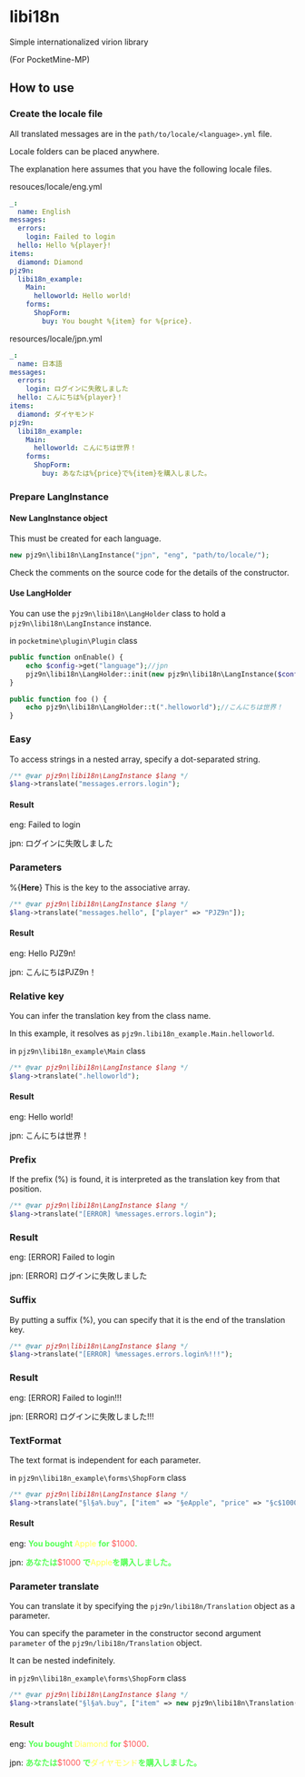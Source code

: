 # libi18n

Simple internationalized virion library

(For PocketMine-MP)

## How to use

### Create the locale file

All translated messages are in the `path/to/locale/<language>.yml` file.

Locale folders can be placed anywhere.

The explanation here assumes that you have the following locale files.

resouces/locale/eng.yml

```yaml
_:
  name: English
messages:
  errors:
    login: Failed to login
  hello: Hello %{player}!
items:
  diamond: Diamond
pjz9n:
  libi18n_example:
    Main:
      helloworld: Hello world!
    forms:
      ShopForm:
        buy: You bought %{item} for %{price}.
```

resources/locale/jpn.yml

```yaml
_:
  name: 日本語
messages:
  errors:
    login: ログインに失敗しました
  hello: こんにちは%{player}！
items:
  diamond: ダイヤモンド
pjz9n:
  libi18n_example:
    Main:
      helloworld: こんにちは世界！
    forms:
      ShopForm:
        buy: あなたは%{price}で%{item}を購入しました。
```

### Prepare LangInstance

#### New LangInstance object
This must be created for each language.

```php
new pjz9n\libi18n\LangInstance("jpn", "eng", "path/to/locale/");
```

Check the comments on the source code for the details of the constructor.

#### Use LangHolder
You can use the `pjz9n\libi18n\LangHolder` class to hold a `pjz9n\libi18n\LangInstance` instance.

in `pocketmine\plugin\Plugin` class

```php
public function onEnable() {
    echo $config->get("language");//jpn
    pjz9n\libi18n\LangHolder::init(new pjz9n\libi18n\LangInstance($config->get("language"), "eng", "path/to/locale/"));
}

public function foo () {
    echo pjz9n\libi18n\LangHolder::t(".helloworld");//こんにちは世界！
}
```

### Easy

To access strings in a nested array, specify a dot-separated string.

```php
/** @var pjz9n\libi18n\LangInstance $lang */
$lang->translate("messages.errors.login");
```

#### Result

eng: Failed to login

jpn: ログインに失敗しました

### Parameters

%{**Here**} This is the key to the associative array.

```php
/** @var pjz9n\libi18n\LangInstance $lang */
$lang->translate("messages.hello", ["player" => "PJZ9n"]);
```

#### Result

eng: Hello PJZ9n!

jpn: こんにちはPJZ9n！

### Relative key

You can infer the translation key from the class name.

In this example, it resolves as `pjz9n.libi18n_example.Main.helloworld`.

in `pjz9n\libi18n_example\Main` class

```php
/** @var pjz9n\libi18n\LangInstance $lang */
$lang->translate(".helloworld");
```

#### Result

eng: Hello world!

jpn: こんにちは世界！

### Prefix

If the prefix (%) is found, it is interpreted as the translation key from that position.

```php
/** @var pjz9n\libi18n\LangInstance $lang */
$lang->translate("[ERROR] %messages.errors.login");
```

### Result

eng: [ERROR] Failed to login

jpn: [ERROR] ログインに失敗しました

### Suffix

By putting a suffix (%), you can specify that it is the end of the translation key.

```php
/** @var pjz9n\libi18n\LangInstance $lang */
$lang->translate("[ERROR] %messages.errors.login%!!!");
```

### Result

eng: [ERROR] Failed to login!!!

jpn: [ERROR] ログインに失敗しました!!!

### TextFormat

The text format is independent for each parameter.

in `pjz9n\libi18n_example\forms\ShopForm` class

```php
/** @var pjz9n\libi18n\LangInstance $lang */
$lang->translate("§l§a%.buy", ["item" => "§eApple", "price" => "§c$1000"]);
```

#### Result

eng: <b><font color="#55FF55">You bought </font></b><font color="#FFFF55">Apple </font><b><font color="#55FF55">
for </font></b><font color="#FF5555">$1000</font><b><font color="#55FF55">.</font></b>

jpn: <b><font color="#55FF55">あなたは</font></b><font color="#FF5555">$1000</font><b><font color="#55FF55">
で</font></b><font color="#FFFF55">Apple</font><b><font color="#55FF55">を購入しました。</font></b>

### Parameter translate

You can translate it by specifying the `pjz9n/libi18n/Translation` object as a parameter.

You can specify the parameter in the constructor second argument `parameter` of the `pjz9n/libi18n/Translation` object.

It can be nested indefinitely.

in `pjz9n\libi18n_example\forms\ShopForm` class

```php
/** @var pjz9n\libi18n\LangInstance $lang */
$lang->translate("§l§a%.buy", ["item" => new pjz9n\libi18n\Translation("§e%items.diamond"), "price" => "§c$1000"]);
```

#### Result

eng: <b><font color="#55FF55">You bought </font></b><font color="#FFFF55">Diamond </font><b><font color="#55FF55">
for </font></b><font color="#FF5555">$1000</font><b><font color="#55FF55">.</font></b>

jpn: <b><font color="#55FF55">あなたは</font></b><font color="#FF5555">$1000</font><b><font color="#55FF55">
で</font></b><font color="#FFFF55">ダイヤモンド</font><b><font color="#55FF55">を購入しました。</font></b>
